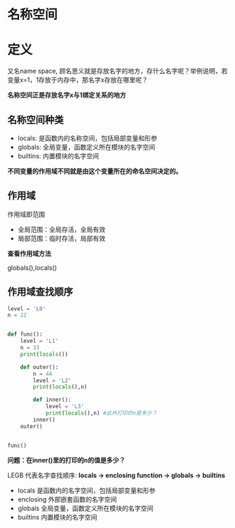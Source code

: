 # 名称空间

# 定义
又名name space, 顾名思义就是存放名字的地方，存什么名字呢？举例说明，若变量x=1，1存放于内存中，那名字x存放在哪里呢？

**名称空间正是存放名字x与1绑定关系的地方**

## 名称空间种类
* locals: 是函数内的名称空间，包括局部变量和形参
* globals: 全局变量，函数定义所在模块的名字空间
* builtins: 内置模块的名字空间

**不同变量的作用域不同就是由这个变量所在的命名空间决定的。**


## 作用域
作用域即范围
* 全局范围：全局存活，全局有效
* 局部范围：临时存活，局部有效

**查看作用域方法**

globals(),locals()

## 作用域查找顺序

```python
level = 'L0'
n = 22


def func():
    level = 'L1'
    n = 33
    print(locals())

    def outer():
        n = 44
        level = 'L2'
        print(locals(),n)

        def inner():
            level = 'L3'
            print(locals(),n) #此外打印的n是多少？
        inner()
    outer()


func()
```

**问题：在inner()里的打印的n的值是多少？**

LEGB 代表名字查找顺序: **locals -> enclosing function -> globals -> __builtins__**

* locals 是函数内的名字空间，包括局部变量和形参
* enclosing 外部嵌套函数的名字空间
* globals 全局变量，函数定义所在模块的名字空间
* builtins 内置模块的名字空间
